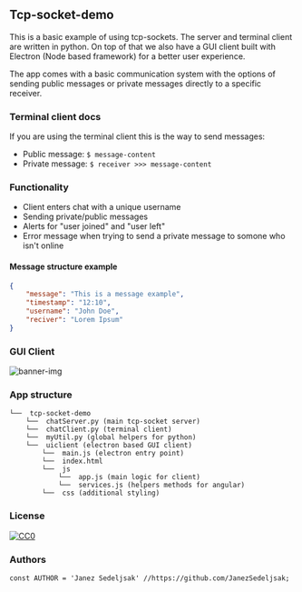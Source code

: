## Tcp-socket-demo
This is a basic example of using tcp-sockets. The server and terminal client are written in python. On top of that we also have a GUI client built with Electron (Node based framework) for a better user experience.

The app comes with a basic communication system with the options of sending public messages or private messages directly to a specific receiver.

### Terminal client docs
If you are using the terminal client this is the way to send messages:
* Public message: ```$ message-content```
* Private message: ```$ receiver >>> message-content```

### Functionality
* Client enters chat with a unique username
* Sending private/public messages
* Alerts for "user joined" and "user left"
* Error message when trying to send a private message to somone who isn't online

#### Message structure example
```json
{
    "message": "This is a message example",
    "timestamp": "12:10",
    "username": "John Doe",
    "reciver": "Lorem Ipsum"
}
```

### GUI Client

![banner-img](https://raw.githubusercontent.com/JanezSedeljsak/tcp-socket-demo/main/docs/client-chat.png)

### App structure
```
└──  tcp-socket-demo
    └──  chatServer.py (main tcp-socket server)
    └──  chatClient.py (terminal client)
    └──  myUtil.py (global helpers for python)
    └──  uiclient (electron based GUI client)
        └──  main.js (electron entry point)
        └──  index.html 
        └──  js
            └──  app.js (main logic for client)
            └──  services.js (helpers methods for angular)
        └──  css (additional styling)
```

### License

[![CC0](https://licensebuttons.net/p/zero/1.0/88x31.png)](https://creativecommons.org/publicdomain/zero/1.0/)

### Authors

```JS
const AUTHOR = 'Janez Sedeljsak' //https://github.com/JanezSedeljsak;
```
